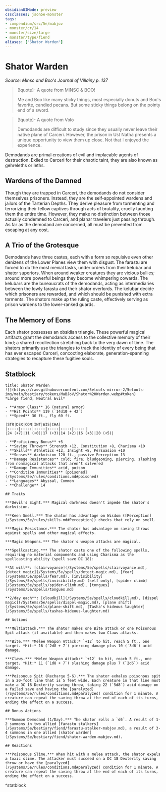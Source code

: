 ```yaml
---
obsidianUIMode: preview
cssclasses: json5e-monster
tags:
- compendium/src/5e/mabjov
- monster/cr/14
- monster/size/large
- monster/type/fiend
aliases: ["Shator Warden"]
---
```

# Shator Warden
*Source: Minsc and Boo's Journal of Villainy p. 137*  

> [!quote]- A quote from MINSC & BOO!  
> 
> Me and Boo like many sticky things, most especially donuts and Boo's favorite, candied pecans. But some sticky things belong on the pointy end of a sword.

> [!quote]- A quote from Volo  
> 
> Demodands are difficult to study since they usually never leave their native plane of Carceri. However, the prison in Ust Natha presents a unique opportunity to view them up close. Not that I enjoyed the experience.

Demodands are primal creations of evil and implacable agents of destruction. Exiled to Carceri for their chaotic taint, they are also known as gehreleths or leths.

## Wardens of the Damned

Though they are trapped in Carceri, the demodands do not consider themselves prisoners. Instead, they are the self-appointed wardens and jailors of the Tarterian Depths. They derive pleasure from tormenting and terrorizing their fellow captives through acts of brutality, cruelly taunting them the entire time. However, they make no distinction between those actually condemned to Carceri, and planar travelers just passing through. As far as the demodand are concerned, all must be prevented from escaping at any cost.

## A Trio of the Grotesque

Demodands have three castes, each with a form so repulsive even other denizens of the Lower Planes view them with disgust. The farastu are forced to do the most menial tasks, under orders from their kelubar and shator superiors. When around weaker creatures they are vicious bullies; around more powerful beings they become whimpering cowards. The kelubars are the bureaucrats of the demodands, acting as intermediaries between the lowly farastu and their shator overlords. The kelubar decide which prisoners are rewarded, and which should be punished with extra torments. The shators make up the ruling caste, effectively serving as prison wardens to the lower-ranked guards.

## The Memory of Eons

Each shator possesses an obsidian triangle. These powerful magical artifacts grant the demodands access to the collective memory of their kind; a shared recollection stretching back to the very dawn of time. The shators primarily use the triangles to track the identity of every being that has ever escaped Carceri, concocting elaborate, generation-spanning strategies to recapture these fugitive souls.

## Statblock

```ad-statblock
title: Shator Warden
![](https://raw.githubusercontent.com/5etools-mirror-2/5etools-img/main/bestiary/tokens/MaBJoV/Shator%20Warden.webp#token)
*Large fiend, Neutral Evil*

- **Armor Class** 16 (natural armor)
- **Hit Points** 119 (`14d10 + 42`)
- **Speed** 30 ft., fly 60 ft.

|STR|DEX|CON|INT|WIS|CHA|
|:---:|:---:|:---:|:---:|:---:|:---:|
|24 (+7)|11 (+0)|17 (+3)|14 (+2)|16 (+3)|20 (+5)|

- **Proficiency Bonus** +5
- **Saving Throws** Strength +12, Constitution +8, Charisma +10
- **Skills** Athletics +12, Insight +8, Persuasion +10
- **Senses** darkvision 120 ft., passive Perception 13
- **Damage Resistances** cold; fire; bludgeoning, piercing, slashing from nonmagical attacks that aren't silvered
- **Damage Immunities** acid, poison
- **Condition Immunities** [poisoned](/Systems/5e/rules/conditions.md#poisoned)
- **Languages** Abyssal, Common
- **Challenge** 14

## Traits

***Devil's Sight.*** Magical darkness doesn't impede the shator's darkvision.

***Keen Smell.*** The shator has advantage on Wisdom ([Perception](/Systems/5e/rules/skills.md#Perception)) checks that rely on smell.

***Magic Resistance.*** The shator has advantage on saving throws against spells and other magical effects.

***Magic Weapons.*** The shator's weapon attacks are magical.

***Spellcasting.*** The shator casts one of the following spells, requiring no material components and using Charisma as the spellcasting ability (spell save DC 18):

**At will**: [clairvoyance](/Systems/5e/spells/clairvoyance.md), [detect magic](/Systems/5e/spells/detect-magic.md), [fear](/Systems/5e/spells/fear.md), [invisibility](/Systems/5e/spells/invisibility.md) (self only), [spider climb](/Systems/5e/spells/spider-climb.md), [tongues](/Systems/5e/spells/tongues.md)

**2/day each**: [cloudkill](/Systems/5e/spells/cloudkill.md), [dispel magic](/Systems/5e/spells/dispel-magic.md), [plane shift](/Systems/5e/spells/plane-shift.md), [Tasha's hideous laughter](/Systems/5e/spells/tashas-hideous-laughter.md)

## Actions

***Multiattack.*** The shator makes one Bite attack or one Poisonous Spit attack (if available) and then makes two Claws attacks.

***Bite.*** *Melee Weapon Attack:* `+12` to hit, reach 5 ft., one target. *Hit:* 16 (`2d8 + 7`) piercing damage plus 10 (`3d6`) acid damage.

***Claws.*** *Melee Weapon Attack:* `+12` to hit, reach 5 ft., one target. *Hit:* 11 (`1d8 + 7`) slashing damage plus 7 (`2d6`) acid damage.

***Poisonous Spit (Recharge 5-6).*** The shator exhales poisonous spit in a 20-foot line that is 5 feet wide. Each creature in that line must make a DC 18 Dexterity saving throw, taking 22 (`5d8`) acid damage on a failed save and having the [paralyzed](/Systems/5e/rules/conditions.md#paralyzed) condition for 1 minute. A creature can repeat the saving throw at the end of each of its turns, ending the effect on a success.

## Bonus Actions

***Summon Demodand (1/Day).*** The shator rolls a `d6`. A result of 1-2 summons in two allied [farastu stalkers](/Systems/5e/bestiary/fiend/farastu-stalker-mabjov.md), a result of 3-4 summons in one allied [shator warden](/Systems/5e/bestiary/fiend/shator-warden-mabjov.md).

## Reactions

***Poisonous Slime.*** When hit with a melee attack, the shator expels a toxic slime. The attacker must succeed on a DC 18 Dexterity saving throw or have the [paralyzed](/Systems/5e/rules/conditions.md#paralyzed) condition for 1 minute. A creature can repeat the saving throw at the end of each of its turns, ending the effect on a success.
```
^statblock